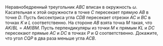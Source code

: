 Неравнобедренный треугольник $ABC$ вписан в окружность $\omega$. Касательная к этой окружности в точке $C$ пересекает прямую $AB$ в точке $D$. Пусть биссектриса угла $CDB$ пересекает отрезки $AC$ и $BC$ в точках $K$ и $L$ соответственно. На стороне $AB$ взята точка $M$ такая, что $AK/BL=AM/BM$. Пусть перпендикуляры из точки $M$ к прямым $KL$ и $DC$ пересекают прямые $AC$ и $DC$ в точках $P$ и $Q$ соответственно. Докажите, что угол $CQP$ в два раза меньше угла $ACB$.